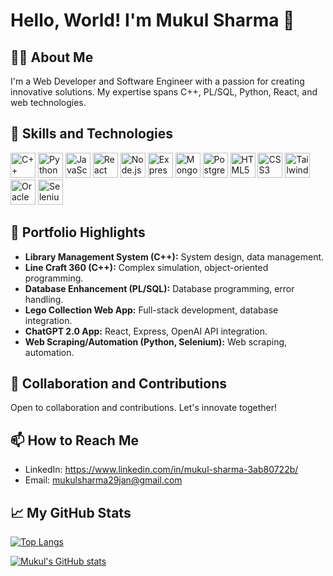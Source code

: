 # Hello, World! I'm Mukul Sharma 👋

## 👨‍💻 About Me

I'm a Web Developer and Software Engineer with a passion for creating innovative solutions. My expertise spans C++, PL/SQL, Python, React, and web technologies.

## 🚀 Skills and Technologies

<img src="https://cdn.jsdelivr.net/gh/devicons/devicon/icons/cplusplus/cplusplus-original.svg" alt="C++" width="40" height="40"/>
<img src="https://cdn.jsdelivr.net/gh/devicons/devicon/icons/python/python-original.svg" alt="Python" width="40" height="40"/>
<img src="https://cdn.jsdelivr.net/gh/devicons/devicon/icons/javascript/javascript-original.svg" alt="JavaScript" width="40" height="40"/>
<img src="https://cdn.jsdelivr.net/gh/devicons/devicon/icons/react/react-original-wordmark.svg" alt="React" width="40" height="40"/>
<img src="https://cdn.jsdelivr.net/gh/devicons/devicon/icons/nodejs/nodejs-original-wordmark.svg" alt="Node.js" width="40" height="40"/>
<img src="https://cdn.jsdelivr.net/gh/devicons/devicon/icons/express/express-original-wordmark.svg" alt="Express.js" width="40" height="40"/>
<img src="https://cdn.jsdelivr.net/gh/devicons/devicon/icons/mongodb/mongodb-original-wordmark.svg" alt="MongoDB" width="40" height="40"/>
<img src="https://cdn.jsdelivr.net/gh/devicons/devicon/icons/postgresql/postgresql-original-wordmark.svg" alt="PostgreSQL" width="40" height="40"/>
<img src="https://cdn.jsdelivr.net/gh/devicons/devicon/icons/html5/html5-original-wordmark.svg" alt="HTML5" width="40" height="40"/>
<img src="https://cdn.jsdelivr.net/gh/devicons/devicon/icons/css3/css3-original-wordmark.svg" alt="CSS3" width="40" height="40"/>
<img src="https://cdn.jsdelivr.net/gh/devicons/devicon/icons/tailwindcss/tailwindcss-plain.svg" alt="TailwindCSS" width="40" height="40"/>
<img src="https://cdn.jsdelivr.net/gh/devicons/devicon/icons/oracle/oracle-original.svg" alt="Oracle" width="40" height="40"/>
<img src="https://cdn.jsdelivr.net/gh/devicons/devicon/icons/selenium/selenium-original.svg" alt="Selenium" width="40" height="40"/>

## 🚀 Portfolio Highlights

- **Library Management System (C++):** System design, data management.
- **Line Craft 360 (C++):** Complex simulation, object-oriented programming.
- **Database Enhancement (PL/SQL):** Database programming, error handling.
- **Lego Collection Web App:** Full-stack development, database integration.
- **ChatGPT 2.0 App:** React, Express, OpenAI API integration.
- **Web Scraping/Automation (Python, Selenium):** Web scraping, automation.

## 🤝 Collaboration and Contributions

Open to collaboration and contributions. Let's innovate together!

## 📫 How to Reach Me

- LinkedIn: https://www.linkedin.com/in/mukul-sharma-3ab80722b/
- Email: mukulsharma29jan@gmail.com

## 📈 My GitHub Stats

[![Top Langs](https://github-readme-stats.vercel.app/api/top-langs/?username=mukuliskul&layout=compact)](https://github.com/mukuliskul)

[![Mukul's GitHub stats](https://github-readme-stats.vercel.app/api?username=mukuliskul)](https://github.com/mukuliskul)

<!--

## 🌱 I’m currently learning ...
[Your current learning goals or technologies you're exploring.]
**mukuliskul/mukuliskul** is a ✨ _special_ ✨ repository because its `README.md` (this file) appears on your GitHub profile.

Here are some ideas to get you started:

- 🔭 I’m currently working on ...
- 🌱 I’m currently learning ...
- 👯 I’m looking to collaborate on ...
- 🤔 I’m looking for help with ...
- 💬 Ask me about ...
- 📫 How to reach me: ...
- 😄 Pronouns: ...
- ⚡ Fun fact: ...
-->
